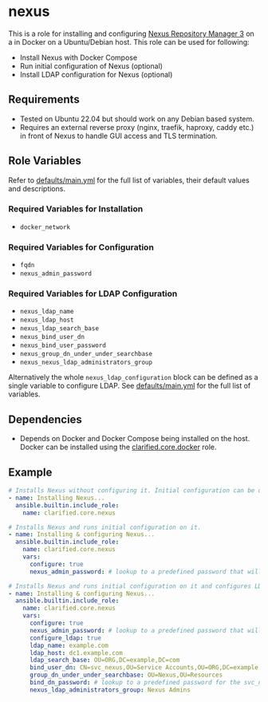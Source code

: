 # nexus

This is a role for installing and configuring [Nexus Repository Manager 3](https://help.sonatype.com/repomanager3) on a in Docker on a Ubuntu/Debian host. This role can be used for following:

- Install Nexus with Docker Compose
- Run initial configuration of Nexus (optional)
- Install LDAP configuration for Nexus (optional)

## Requirements

- Tested on Ubuntu 22.04 but should work on any Debian based system.
- Requires an external reverse proxy (nginx, traefik, haproxy, caddy etc.) in front of Nexus to handle GUI access and TLS termination.

## Role Variables

Refer to [defaults/main.yml](https://github.com/ClarifiedSecurity/clarified.core/blob/main/clarified/core/roles/nexus/defaults/main.yml) for the full list of variables, their default values and descriptions.

### Required Variables for Installation

- `docker_network`

### Required Variables for Configuration

- `fqdn`
- `nexus_admin_password`

### Required Variables for LDAP Configuration

- `nexus_ldap_name`
- `nexus_ldap_host`
- `nexus_ldap_search_base`
- `nexus_bind_user_dn`
- `nexus_bind_user_password`
- `nexus_group_dn_under_under_searchbase`
- `nexus_nexus_ldap_administrators_group`

Alternatively the whole `nexus_ldap_configuration` block can be defined as a single variable to configure LDAP. See [defaults/main.yml](https://github.com/ClarifiedSecurity/clarified.core/blob/main/clarified/core/roles/nexus/defaults/main.yml) for the full list of variables.

## Dependencies

- Depends on Docker and Docker Compose being installed on the host. Docker can be installed using the [clarified.core.docker](https://github.com/ClarifiedSecurity/clarified.core/tree/main/clarified/core/roles/docker) role.

## Example

```yaml
# Installs Nexus without configuring it. Initial configuration can be done manually from the web GUI.
- name: Installing Nexus...
  ansible.builtin.include_role:
    name: clarified.core.nexus

# Installs Nexus and runs initial configuration on it.
- name: Installing & configuring Nexus...
  ansible.builtin.include_role:
    name: clarified.core.nexus
    vars:
      configure: true
      nexus_admin_password: # lookup to a predefined password that will be applied to the admin user on first run

# Installs Nexus and runs initial configuration on it and configures LDAP.
- name: Installing & configuring Nexus...
  ansible.builtin.include_role:
    name: clarified.core.nexus
    vars:
      configure: true
      nexus_admin_password: # lookup to a predefined password that will be applied to the admin user on first run
      configure_ldap: true
      ldap_name: example.com
      ldap_host: dc1.example.com
      ldap_search_base: OU=ORG,DC=example,DC=com
      bind_user_dn: CN=svc_nexus,OU=Service Accounts,OU=ORG,DC=example,DC=com
      group_dn_under_under_searchbase: OU=Nexus,OU=Resources
      bind_dn_password: # lookup to a predefined password for the svc_nexus user
      nexus_ldap_administrators_group: Nexus Admins
```
